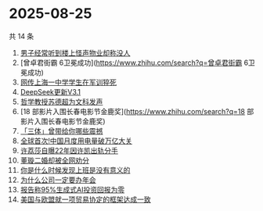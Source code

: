 # 2025-08-25

共 14 条

<!-- BEGIN -->
<!-- 最后更新时间 Mon Aug 25 2025 11:39:52 GMT+0800 (China Standard Time) -->

1. [男子经常听到楼上怪声物业却称没人](https://www.zhihu.com/search?q=男子经常听到楼上怪声物业却称没人)
1. [曾卓君街霸 6卫冕成功](https://www.zhihu.com/search?q=曾卓君街霸 6卫冕成功)
1. [网传上海一中学学生在军训猝死](https://www.zhihu.com/search?q=网传上海一中学学生在军训猝死)
1. [DeepSeek更新V3.1](https://www.zhihu.com/search?q=DeepSeek更新V3.1)
1. [哲学教授苏德超为文科发声](https://www.zhihu.com/search?q=哲学教授苏德超为文科发声)
1. [18 部影片入围长春电影节金鹿奖](https://www.zhihu.com/search?q=18
   部影片入围长春电影节金鹿奖)
1. [「三体」曾带给你哪些震撼](https://www.zhihu.com/search?q=「三体」曾带给你哪些震撼)
1. [全球首次!中国月度用电量破万亿大关](https://www.zhihu.com/search?q=全球首次!中国月度用电量破万亿大关)
1. [许荔莎自曝22年因许凯出轨分手](https://www.zhihu.com/search?q=许荔莎自曝22年因许凯出轨分手)
1. [董璇二婚却被全网劝分](https://www.zhihu.com/search?q=董璇二婚却被全网劝分)
1. [你是什么时候发现上班是没有意义的](https://www.zhihu.com/search?q=你是什么时候发现上班是没有意义的)
1. [为什么公司一定要办年会](https://www.zhihu.com/search?q=为什么公司一定要办年会)
1. [报告称95%生成式AI投资回报为零](https://www.zhihu.com/search?q=报告称95%生成式AI投资回报为零)
1. [美国与欧盟就一项贸易协定的框架达成一致](https://www.zhihu.com/search?q=美国与欧盟就一项贸易协定的框架达成一致)

<!-- END -->
